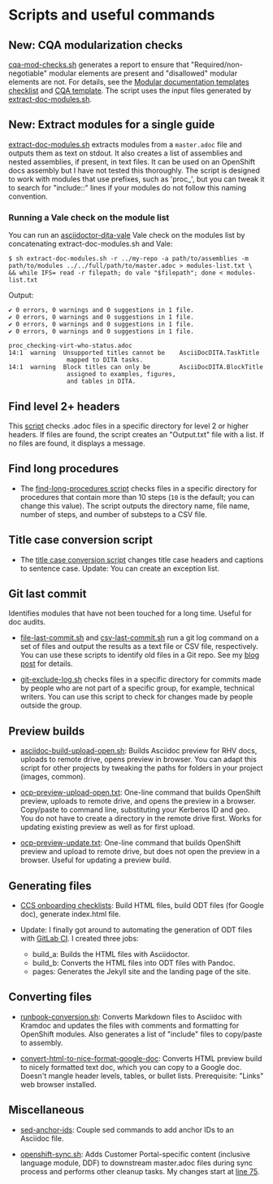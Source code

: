 # Scripts and useful commands

## New: CQA modularization checks

[cqa-mod-checks.sh](cqa-mod-checks/cqa-mod-checks.sh) generates a report to ensure that "Required/non-negotiable" modular elements are present and "disallowed" modular elements are not. For details, see the [Modular documentation templates checklist](https://docs.google.com/document/d/13NAUVAby1y1qfT77QFIZrMBhi872e7IEvAC9MUpGXbQ/edit?tab=t.0) and [CQA template](https://docs.google.com/spreadsheets/d/11LyS_q40rF0IQ0p-U-ZG1legKHB7dKbv8Kn279wqvpA/edit?usp=drive_link). The script uses the input files generated by [extract-doc-modules.sh](extract-doc-modules.sh).

## New: Extract modules for a single guide

[extract-doc-modules.sh](extract-doc-modules.sh) extracts modules from a `master.adoc` file and outputs them as text on stdout. It also creates a list of assemblies and nested assemblies, if present, in text files. It can be used on an OpenShift docs assembly but I have not tested this thoroughly. The script is designed to work with modules that use prefixes, such as 'proc_', but you can tweak it to search for "include::" lines if your modules do not follow this naming convention.

### Running a Vale check on the module list

You can run an [asciidoctor-dita-vale](https://github.com/jhradilek/asciidoctor-dita-vale) Vale check on the modules list by concatenating extract-doc-modules.sh and Vale:

````
$ sh extract-doc-modules.sh -r ../my-repo -a path/to/assemblies -m path/to/modules ../../full/path/to/master.adoc > modules-list.txt \
&& while IFS= read -r filepath; do vale "$filepath"; done < modules-list.txt
````

Output:
````
✔ 0 errors, 0 warnings and 0 suggestions in 1 file.
✔ 0 errors, 0 warnings and 0 suggestions in 1 file.
✔ 0 errors, 0 warnings and 0 suggestions in 1 file.
✔ 0 errors, 0 warnings and 0 suggestions in 1 file.

proc_checking-virt-who-status.adoc
14:1  warning  Unsupported titles cannot be    AsciiDocDITA.TaskTitle
                mapped to DITA tasks.
14:1  warning  Block titles can only be        AsciiDocDITA.BlockTitle
                assigned to examples, figures,
                and tables in DITA.
````

## Find level 2+ headers

This [script](find-subheadings.sh) checks .adoc files in a specific directory for level 2 or higher headers. If files are found, the script creates an "Output.txt" file with a list. If no files are found, it displays a message.

## Find long procedures

- The [find-long-procedures script](find-long-procedures.sh) checks files in a specific directory for procedures that contain more than 10 steps (`10` is the default; you can change this value). The script outputs the directory name, file name, number of steps, and number of substeps to a CSV file.

## Title case conversion script

- The [title case conversion script](title-case-script/README.md) changes title case headers and captions to sentence case. Update: You can create an exception list.

## Git last commit

Identifies modules that have not been touched for a long time. Useful for doc audits.

- [file-last-commit.sh](file-last-commit.sh) and [csv-last-commit.sh](csv-last-commit.sh) run a git log command on a set of files and output the results as a text file or CSV file, respectively. You can use these scripts to identify old files in a Git repo. See my [blog post](https://source.redhat.com/groups/public/ccs/ccs_blog/script_to_identify_old_content_in_git_repositories) for details.

- [git-exclude-log.sh](git-exclude-log.sh) checks files in a specific directory for commits made by people who are not part of a specific group, for example, technical writers. You can use this script to check for changes made by people outside the group.

## Preview builds

- [asciidoc-build-upload-open.sh](asciidoc-build-upload-open.sh): Builds Asciidoc preview for RHV docs, uploads to remote drive, opens preview in browser. You can adapt this script for other projects by tweaking the paths for folders in your project (images, common).

- [ocp-preview-upload-open.txt](ocp-preview-upload-open.txt): One-line command that builds OpenShift preview, uploads to remote drive, and opens the preview in a browser. Copy/paste to command line, substituting your Kerberos ID and geo. You do not have to create a directory in the remote drive first. Works for updating existing preview as well as for first upload.

- [ocp-preview-update.txt](ocp-preview-update.txt): One-line command that builds OpenShift preview and upload to remote drive, but does not open the preview in a browser. Useful for updating a preview build.

## Generating files

- [CCS onboarding checklists](https://github.com/apinnick/scripts/tree/main/CCS%20onboarding%20checklists): Build HTML files, build ODT files (for Google doc), generate index.html file.

- Update: I finally got around to automating the generation of ODT files with [GitLab CI](CCS%20onboarding%20checklists/.gitlab-ci.yml). I created three jobs:
  - build_a: Builds the HTML files with Asciidoctor.
  - build_b: Converts the HTML files into ODT files with Pandoc.
  - pages: Generates the Jekyll site and the landing page of the site.

## Converting files

- [runbook-conversion.sh](runbook-conversion.sh): Converts Markdown files to Asciidoc with Kramdoc and updates the files with comments and formatting for OpenShift modules. Also generates a list of "include" files to copy/paste to assembly.

- [convert-html-to-nice-format-google-doc](convert-html-to-nice-format-google-doc): Converts HTML preview build to nicely formatted text doc, which you can copy to a Google doc. Doesn't mangle header levels, tables, or bullet lists. Prerequisite: "Links" web browser installed.

## Miscellaneous

- [sed-anchor-ids](sed-anchor-ids): Couple sed commands to add anchor IDs to an Asciidoc file.

- [openshift-sync.sh](openshift-sync-tweaks.sh): Adds Customer Portal-specific content (inclusive language module, DDF) to downstream master.adoc files during sync process and performs other cleanup tasks. My changes start at [line 75](https://github.com/apinnick/scripts/blob/2790321dfb1c556f147f387c6e6b844819d803ce/openshift-sync-tweaks.sh#L75).

